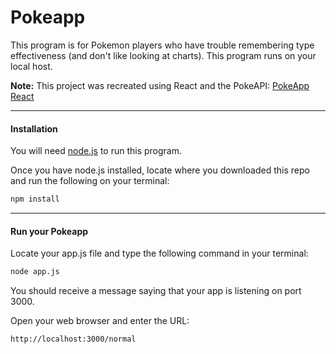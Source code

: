 # Pokeapp

This program is for Pokemon players who have trouble remembering type effectiveness (and don't like looking at charts). This program runs on your local host.

**Note:** This project was recreated using React and the PokeAPI: [PokeApp React](https://github.com/junie-stigdon/pokeapp-react)

---

#### Installation

You will need [node.js](nodejs.org) to run this program.

Once you have node.js installed, locate where you downloaded this repo and run the following on your terminal:

```bash
npm install
```

---

#### Run your Pokeapp

Locate your app.js file and type the following command in your terminal:

```bash
node app.js
```

You should receive a message saying that your app is listening on port 3000.

Open your web browser and enter the URL:

```
http://localhost:3000/normal
```
